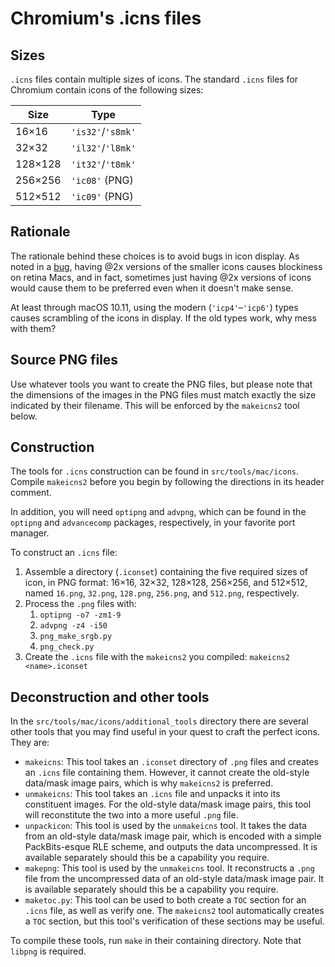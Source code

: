 # Chromium's .icns files

## Sizes

`.icns` files contain multiple sizes of icons. The standard `.icns` files for
Chromium contain icons of the following sizes:

| Size    | Type              |
|---------|-------------------|
| 16×16   | `'is32'`/`'s8mk'` |
| 32×32   | `'il32'`/`'l8mk'` |
| 128×128 | `'it32'`/`'t8mk'` |
| 256×256 | `'ic08'` (PNG)    |
| 512×512 | `'ic09'` (PNG)    |

## Rationale

The rationale behind these choices is to avoid bugs in icon display. As noted in
a [bug](https://crbug.com/576173#c4), having @2x versions of the smaller icons
causes blockiness on retina Macs, and in fact, sometimes just having @2x
versions of icons would cause them to be preferred even when it doesn't make
sense.

At least through macOS 10.11, using the modern (`'icp4'`–`'icp6'`) types causes
scrambling of the icons in display. If the old types work, why mess with them?

## Source PNG files

Use whatever tools you want to create the PNG files, but please note that the
dimensions of the images in the PNG files must match exactly the size indicated
by their filename. This will be enforced by the `makeicns2` tool below.

## Construction

The tools for `.icns` construction can be found in `src/tools/mac/icons`.
Compile `makeicns2` before you begin by following the directions in its header
comment.

In addition, you will need `optipng` and `advpng`, which can be found in the
`optipng` and `advancecomp` packages, respectively, in your favorite port
manager.

To construct an `.icns` file:

1. Assemble a directory (`.iconset`) containing the five required sizes of icon,
in PNG format: 16×16, 32×32, 128×128, 256×256, and 512×512, named `16.png`,
`32.png`, `128.png`, `256.png`, and `512.png`, respectively.
1. Process the `.png` files with:
    1. `optipng -o7 -zm1-9`
    1. `advpng -z4 -i50`
    1. `png_make_srgb.py`
    1. `png_check.py`
1. Create the `.icns` file with the `makeicns2` you compiled:
`makeicns2 <name>.iconset`

## Deconstruction and other tools

In the `src/tools/mac/icons/additional_tools` directory there are several other
tools that you may find useful in your quest to craft the perfect icons. They
are:

- `makeicns`: This tool takes an `.iconset` directory of `.png` files and
creates an `.icns` file containing them. However, it cannot create the old-style
data/mask image pairs, which is why `makeicns2` is preferred.
- `unmakeicns`: This tool takes an `.icns` file and unpacks it into its
constituent images. For the old-style data/mask image pairs, this tool will
reconstitute the two into a more useful `.png` file.
- `unpackicon`: This tool is used by the `unmakeicns` tool. It takes the data
from an old-style data/mask image pair, which is encoded with a simple
PackBits-esque RLE scheme, and outputs the data uncompressed. It is available
separately should this be a capability you require.
- `makepng`: This tool is used by the `unmakeicns` tool. It reconstructs a
`.png` file from the uncompressed data of an old-style data/mask image pair. It
is available separately should this be a capability you require.
- `maketoc.py`: This tool can be used to both create a `TOC` section for an
`.icns` file, as well as verify one. The `makeicns2` tool automatically creates
a `TOC` section, but this tool's verification of these sections may be useful.

To compile these tools, run `make` in their containing directory. Note that
`libpng` is required.
